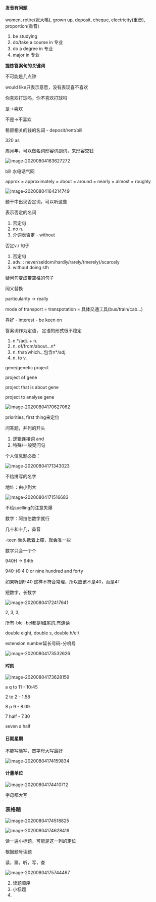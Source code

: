 #### 发音有问题

women, retire(张大嘴), grown up, deposit, cheque, electricity(重音), proportion(重音)

1. be studying
2. do/take a course in 专业
3. do a degree in 专业
4. major in 专业

**提炼答案句的关键词**



不可能是几点钟

would like只表示意愿，没有表现喜不喜欢

你喜欢打球吗，你不喜欢打球吗

是->喜欢

不是->不喜欢



租房相关的钱的名词 - deposit/rent/bill

320 as 



周月年，可以做名词形容词副词，来形容交钱

![image-20200804163627272](C:\Users\UncleDong\AppData\Roaming\Typora\typora-user-images\image-20200804163627272.png)



bill 水电话气网

approx = approximately = about = around = nearly = almost = roughly

![image-20200804164214749](C:\Users\UncleDong\AppData\Roaming\Typora\typora-user-images\image-20200804164214749.png)

题干中出现否定词，可以听这些

表示否定的名词

1. 否定句
2. no n.
3. 介词表否定 - without

否定v./ 句子

1. 否定句
2. adv. : never/seldom/hardly/rarely/(merely)/scarcely
3. without doing sth



疑问句变成带空格的句子

同义替换

particularity -> really

mode of transport = transpotation = 具体交通工具(bus/train/cab...)



喜好 - interest -  be keen on



答案词作为定语， 定语的形式很不稳定

1. n.*/adj. + n.
2. n. of/from/about...n*
3. n. that/which...包含n*/adj.
4. n. to v. 

gene/genetic project

project of gene

project that is about gene

project to analyse gene

![image-20200804170627062](C:\Users\UncleDong\AppData\Roaming\Typora\typora-user-images\image-20200804170627062.png)

priorities, first thing来定位



问答题，并列的开头

1. 逻辑连接词 and
2. 特殊/一般疑问句





个人信息题必备：

![image-20200804171343023](C:\Users\UncleDong\AppData\Roaming\Typora\typora-user-images\image-20200804171343023.png)

不给拼写的名字



地址：由小到大

![image-20200804171516683](C:\Users\UncleDong\AppData\Roaming\Typora\typora-user-images\image-20200804171516683.png)

不给spelling的注意失爆



数字：阿拉伯数字就行

几十和十几，鼻音

-teen 舌头抵着上腔，就会准一些

数字只会一个个

940H -> 94th

940-》9 4 0 or nine hundred and forty

如果听到9 40 这样不符合常理，所以应该不是40，而是4T

短数字，长数字

![image-20200804172417641](C:\Users\UncleDong\AppData\Roaming\Typora\typora-user-images\image-20200804172417641.png)



2, 3, 3, 

所有-ble -bel都是l结尾的,有连读

double eight, double s, double h/ei/

extension number延长号码-分机号



![image-20200804173532626](C:\Users\UncleDong\AppData\Roaming\Typora\typora-user-images\image-20200804173532626.png)



#### 时刻

![image-20200804173628159](C:\Users\UncleDong\AppData\Roaming\Typora\typora-user-images\image-20200804173628159.png)



a q to 11 - 10:45

2 to 2 - 1.58

8 p 9 - 8.09

7 half - 7.30

seven a half

#### 日期星期

不能写简写，首字母大写最好

![image-20200804174159834](C:\Users\UncleDong\AppData\Roaming\Typora\typora-user-images\image-20200804174159834.png)

#### 计量单位

![image-20200804174410712](C:\Users\UncleDong\AppData\Roaming\Typora\typora-user-images\image-20200804174410712.png)

字母都大写

### 表格题

![image-20200804174518825](C:\Users\UncleDong\AppData\Roaming\Typora\typora-user-images\image-20200804174518825.png)



![image-20200804174628419](C:\Users\UncleDong\AppData\Roaming\Typora\typora-user-images\image-20200804174628419.png)

读一遍小标题，可能是这一列的定位



根据题号读题

读，猜，听，写，查

![image-20200804175744467](C:\Users\UncleDong\AppData\Roaming\Typora\typora-user-images\image-20200804175744467.png)



2. 读题顺序
3. 小标题
4. 